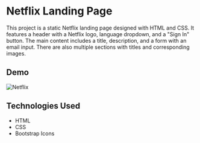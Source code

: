 # Netflix Landing Page
This project is a static Netflix landing page designed with HTML and CSS. It features a header with a Netflix logo, language dropdown, and a "Sign In" button. The main content includes a title, description, and a form with an email input. There are also multiple sections with titles and corresponding images.




## Demo

![Netflix](link-to-your-gif) 

## Technologies Used

- HTML
- CSS
- Bootstrap Icons


